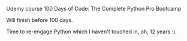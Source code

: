Udemy course 100 Days of Code: The Complete Python Pro Bootcamp

Will finish before 100 days. 

Time to re-engage Python which I haven't touched in, oh, 12 years :).
